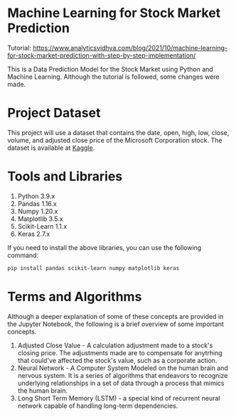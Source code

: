 # Machine Learning for Stock Market Prediction

Tutorial: https://www.analyticsvidhya.com/blog/2021/10/machine-learning-for-stock-market-prediction-with-step-by-step-implementation/

This is a Data Prediction Model for the Stock Market using Python and Machine Learning. Although the tutorial is followed, some changes were made.

# Project Dataset

This project will use a dataset that contains the date, open, high, low, close, volume, and adjusted close price of the Microsoft Corporation stock. The dataset is available at [Kaggle](https://www.kaggle.com/varpit94/microsoft-stock-data).

# Tools and Libraries

1. Python 3.9.x
2. Pandas 1.16.x
3. Numpy 1.20.x
4. Matplotlib 3.5.x
5. Scikit-Learn 1.1.x
6. Keras 2.7.x

If you need to install the above libraries, you can use the following command:

```sh
pip install pandas scikit-learn numpy matplotlib keras
```

# Terms and Algorithms

Although a deeper explanation of some of these concepts are provided in the Jupyter Notebook, the following is a brief overview of some important concepts.

1. Adjusted Close Value - A calculation adjustment made to a stock's closing price. The adjustments made are to compensate for anytrhing that could've affected the stock's value, such as a corporate action.
2. Neural Network - A Computer System Modeled on the human brain and nervous system. It is a series of algorithms that endeavors to recognize underlying relationships in a set of data through a process that mimics the human brain.
3. Long Short Term Memory (LSTM) - a special kind of recurrent neural network capable of handling long-term dependencies.

